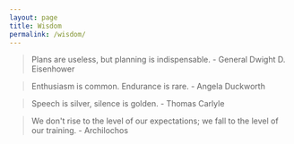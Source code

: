 ```yaml
---
layout: page
title: Wisdom
permalink: /wisdom/
---
```


> Plans are useless, but planning is indispensable. - General Dwight
> D. Eisenhower


> Enthusiasm is common. Endurance is rare. - Angela Duckworth


> Speech is silver, silence is golden. - Thomas Carlyle


> We don't rise to the level of our expectations; we fall to the level
> of our training. - Archilochos
